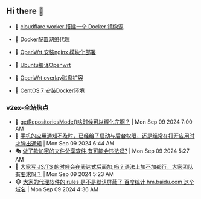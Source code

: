 ## Hi there 👋

<!--
**dkyg666/dkyg666** is a ✨ _special_ ✨ repository because its `README.md` (this file) appears on your GitHub profile.

Here are some ideas to get you started:

- 🔭 I’m currently working on ...
- 🌱 I’m currently learning ...
- 👯 I’m looking to collaborate on ...
- 🤔 I’m looking for help with ...
- 💬 Ask me about ...
- 📫 How to reach me: ...
- 😄 Pronouns: ...
- ⚡ Fun fact: ...
-->

<!-- BLOG-POST-LIST:START -->
- 🦩 [cloudflare worker 搭建一个 Docker 镜像源](http://blog.1996099.xyz/archives/cloudflare-worker-da-jian-yi-ge-docker-jing-xiang-zhan) 

- 🚦 [Docker配置网络代理](http://blog.1996099.xyz/archives/dockerpei-zhi-wang-luo-dai-li) 

- 🫶 [OpenWrt 安装nginx 模块化部署](http://blog.1996099.xyz/archives/openwrt-an-zhuang-nginx-mo-kuai-hua-bu-shu) 

- 🦄 [Ubuntu编译Openwrt](http://blog.1996099.xyz/archives/ubuntuzi-bian-yi-openwrt) 

- 🐻 [OpenWrt overlay磁盘扩容](http://blog.1996099.xyz/archives/openwrt-overlay) 

- 🤖 [CentOS 7 安装Docker环境](http://blog.1996099.xyz/archives/centos-docker) 
<!-- BLOG-POST-LIST:END -->

### v2ex-全站热点
<!-- v2ex:START -->
- 🥸 [getRepositoriesMode&lpar;&rpar;啥时候可以孵化完啊？](https://www.v2ex.com/t/1071337#reply1) | Mon Sep 09 2024 7:00 AM
- 🤗 [手机的应用通知不及时，已经给了启动与后台权限，还是经常在打开应用时才弹出通知](https://www.v2ex.com/t/1071331#reply0) | Mon Sep 09 2024 6:44 AM
- 🎭 [做了款加密的文件分享软件,有可能会违法吗?](https://www.v2ex.com/t/1071301#reply15) | Mon Sep 09 2024 5:27 AM
- 🥷 [大家写 JS/TS 的时候会在表达式后面加;吗？语法上加不加都行，大家团队有要求吗？](https://www.v2ex.com/t/1071299#reply20) | Mon Sep 09 2024 5:23 AM
- 🐵 [大家的代理软件的 rules 是不是默认屏蔽了 百度统计 hm.baidu.com 这个域名](https://www.v2ex.com/t/1071281#reply6) | Mon Sep 09 2024 4:36 AM<!-- v2ex:END -->

